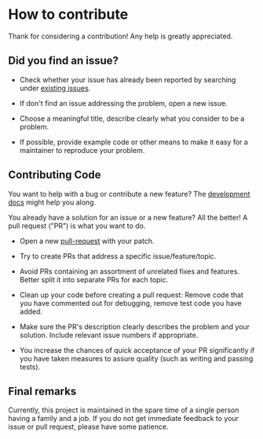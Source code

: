 # How to contribute

Thank for considering a contribution! Any help is greatly appreciated.


## Did you find an issue?

* Check whether your issue has already been reported by searching under
  [existing issues](https://github.com/adrianschlatter/ppf.docmap/issues).

* If don't find an issue addressing the problem, open a new issue.

* Choose a meaningful title, describe clearly what you consider to be a
  problem.

* If possible, provide example code or other means to make it easy for a
  maintainer to reproduce your problem.


## Contributing Code

You want to help with a bug or contribute a new feature? The [development
docs](./dev/DEV_DOCS.md) might help you along.

You already have a solution for an issue or a new feature? All the better! A
pull request ("PR") is what you want to do.

* Open a new [pull-request](https://github.com/adrianschlatter/ppf.docmap/pulls)
  with your patch.

* Try to create PRs that address a specific issue/feature/topic.

* Avoid PRs containing an assortment of unrelated fixes and features. Better
  split it into separate PRs for each topic.

* Clean up your code before creating a pull request: Remove code that you have
  commented out for debugging, remove test code you have added.

* Make sure the PR's description clearly describes the problem and your
  solution. Include relevant issue numbers if appropriate.

* You increase the chances of quick acceptance of your PR significantly if you
  have taken measures to assure quality (such as writing and passing tests).


## Final remarks

Currently, this project is maintained in the spare time of a single person having
a family and a job. If you do not get immediate feedback to your issue or pull
request, please have some patience.
